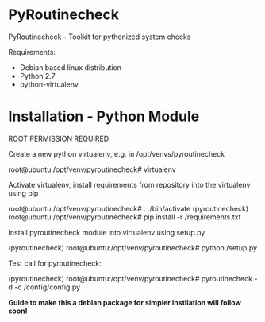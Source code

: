 # PyRoutinecheck

PyRoutinecheck - Toolkit for pythonized system checks

Requirements:
- Debian based linux distribution
- Python 2.7
- python-virtualenv

# Installation - Python Module

ROOT PERMISSION REQUIRED

Create a new python virtualenv, e.g. in /opt/venvs/pyroutinecheck

root@ubuntu:/opt/venv/pyroutinecheck# virtualenv .

Activate virtualenv, install requirements from repository into the virtualenv using pip

root@ubuntu:/opt/venv/pyroutinecheck# . ./bin/activate
(pyroutinecheck) root@ubuntu:/opt/venv/pyroutinecheck# pip install -r <PATH TO REPOSITORY/>/requirements.txt

Install pyroutinecheck module into virtualenv using setup.py

(pyroutinecheck) root@ubuntu:/opt/venv/pyroutinecheck# python <PATH TO REPOSITORY/>/setup.py

Test call for pyroutinecheck:

(pyroutinecheck) root@ubuntu:/opt/venv/pyroutinecheck# pyroutinecheck -d -c <PATH TO REPOSITORY/>/config/config.py


**Guide to make this a debian package for simpler instllation will follow soon!**
